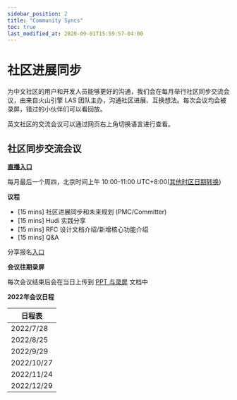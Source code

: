 ```yaml
---
sidebar_position: 2
title: "Community Syncs"
toc: true
last_modified_at: 2020-09-01T15:59:57-04:00
---
```


# 社区进展同步

为中文社区的用户和开发人员能够更好的沟通，我们会在每月举行社区同步交流会议，由来自火山引擎 LAS 团队主办，沟通社区进展、互换想法。每次会议均会被录屏，错过的小伙伴们可以看回放。

英文社区的交流会议可以通过网页右上角切换语言进行查看。

## 社区同步交流会议

**[直播入口](https://meetings.feishu.cn/s/1i20b7idooiki?src_type=1#)** 

每月最后一个周四，北京时间上午 10:00-11:00 UTC+8:00([其他时区日期转换](https://www.worldtimebuddy.com/?qm=1&lid=1816670,5368361&h=1816670&date=2022-6-30&sln=10-11&hf=1))

**议程**

*   \[15 mins\] 社区进展同步和未来规划 (PMC/Committer)
*   \[15 mins\] Hudi 实践分享
*   \[15 mins\] RFC 设计文档介绍/新增核心功能介绍
*   \[15 mins\] Q&A

分享报名[入口](https://docs.google.com/forms/d/e/1FAIpQLSdi5TwGjDspqOcT2YggXI9ft25bJsYK3UPA6jMtr_AfvnWA9Q/viewform)

**会议往期录屏**

每次会议结束后会在当日上传到 [PPT 与录屏](https://bytedance.feishu.cn/docx/doxcnSVUE0pEme6S0Kxx7R7djaf) 文档中

**2022年会议日程**

| 日程表 |
| --------- |
| 2022/7/28 |
| 2022/8/25 |
| 2022/9/29 |
| 2022/10/27 |
| 2022/11/24 |
| 2022/12/29 |
